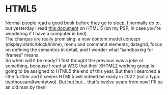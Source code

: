 <!--
  id: 385
  date: 2009-07-07
  modified: 2012-07-28
  slug: html5
  type: post
  excerpt: <p>Normal people read a good book before they go to sleep. I normally do to, but yesterday I read this document on HTML 5 (on my PSP, in case you&#8221;re wondering if I have a computer in bed).The changes are really promising: a new content model concept (display:static/block/inline), menu and command elements, datagrid, focus on [&hellip;]</p>
  categories: code, HTML
  tags: HTML, PSP
  inCv: 
  inPortfolio: 
  dateFrom: 
  dateTo: 
-->

# HTML5

<p>Normal people read a good book before they go to sleep. I normally do to, but yesterday I read <a href="http://www.w3.org/TR/html5-diff/#webarch" rel="external">this document</a> on HTML 5 (on my PSP, in case you&#8221;re wondering if I have a computer in bed).<br />The changes are really promising: a new content model concept (display:static/block/inline), menu and command elements, datagrid, focus on defining the semantics in detail, and I wonder what &#8221;sandboxing for iframes&#8221; means.<br />So when will it be ready? I first thought the previous was a joke or something, because I read at <a href="http://www.w3.org/News/2009#item119" rel="external">W3C</a> that their XHTML2 working group is going to be assigned to HTML5 the end of this year. But then I searched a little further and it seems HTML5 will indeed be ready in 2022 (not a typo: twothousandtwentytwo). But but but&#8230; that&#8221;s twelve years from now! I&#8221;ll be an old man by then!</p>
